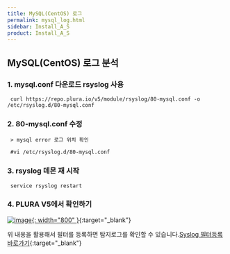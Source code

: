 ```yaml
---
title: MySQL(CentOS) 로그
permalink: mysql_log.html
sidebar: Install_A_S
product: Install_A_S
---
```


## MySQL(CentOS) 로그 분석

### 1. mysql.conf 다운로드 rsyslog 사용

     curl https://repo.plura.io/v5/module/rsyslog/80-mysql.conf -o /etc/rsyslog.d/80-mysql.conf

### 2. 80-mysql.conf 수정

     > mysql error 로그 위치 확인

     #vi /etc/rsyslog.d/80-mysql.conf

### 3. rsyslog 데몬 재 시작

     service rsyslog restart

### 4. PLURA V5에서 확인하기

[![image](/docs/images/Ins_G/Mysql(cent)log/1.png){: width="800" }](/docs/images/Ins_G/Mysql(cent)log/1.png){:target="_blank"}

위 내용을 활용해서 필터를 등록하면 탐지로그를 확인할 수 있습니다.[Syslog 필터등록 바로가기](http://blog.plura.io/?p=7059){:target="_blank"}